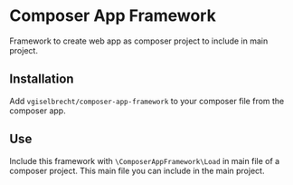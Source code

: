 # Composer App Framework

Framework to create web app as composer project to include in main project.

## Installation

Add `vgiselbrecht/composer-app-framework` to your composer file from the composer app.

## Use

Include this framework with `\ComposerAppFramework\Load` in main file of a composer project.
This main file you can include in the main project.
